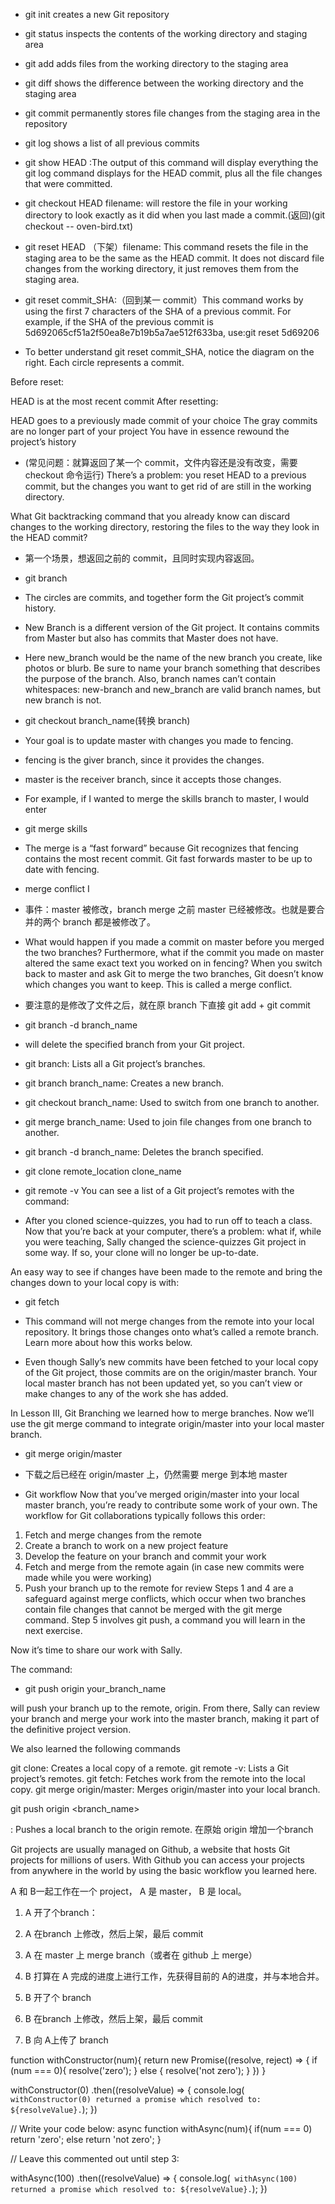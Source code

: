 - git init creates a new Git repository
- git status inspects the contents of the working directory and staging area
- git add adds files from the working directory to the staging area
- git diff shows the difference between the working directory and the staging area
- git commit permanently stores file changes from the staging area in the repository
- git log shows a list of all previous commits

- git show HEAD :The output of this command will display everything the git log command displays for the HEAD commit, plus all the file changes that were committed.

- git checkout HEAD filename: will restore the file in your working directory to look exactly as it did when you last made a commit.(返回)(git checkout -- oven-bird.txt)

- git reset HEAD （下架）filename: This command resets the file in the staging area to be the same as the HEAD commit. It does not discard file changes from the working directory, it just removes them from the staging area.

- git reset commit_SHA:（回到某一 commit）This command works by using the first 7 characters of the SHA of a previous commit. For example, if the SHA of the previous commit is 5d692065cf51a2f50ea8e7b19b5a7ae512f633ba, use:git reset 5d69206

- To better understand git reset commit_SHA, notice the diagram on the right. Each circle represents a commit.

Before reset:

HEAD is at the most recent commit
After resetting:

HEAD goes to a previously made commit of your choice
The gray commits are no longer part of your project
You have in essence rewound the project’s history

- (常见问题：就算返回了某一个 commit，文件内容还是没有改变，需要 checkout 命令运行)
There’s a problem: you reset HEAD to a previous commit, but the changes you want to get rid of are still in the working directory.

What Git backtracking command that you already know can discard changes to the working directory, restoring the files to the way they look in the HEAD commit?

- 第一个场景，想返回之前的 commit，且同时实现内容返回。

- git branch

- The circles are commits, and together form the Git project’s commit history.
- New Branch is a different version of the Git project. It contains commits from Master but also has commits that Master does not have.

- Here new_branch would be the name of the new branch you create, like photos or blurb. Be sure to name your branch something that describes the purpose of the branch. Also, branch names can’t contain whitespaces: new-branch and new_branch are valid branch names, but new branch is not.

- git checkout branch_name(转换 branch)

- Your goal is to update master with changes you made to fencing.
- fencing is the giver branch, since it provides the changes.
- master is the receiver branch, since it accepts those changes.

- For example, if I wanted to merge the skills branch to master, I would enter

- git merge skills

- The merge is a “fast forward” because Git recognizes that fencing contains the most recent commit. Git fast forwards master to be up to date with fencing.

- merge conflict I

- 事件：master 被修改，branch merge 之前 master 已经被修改。也就是要合并的两个 branch 都是被修改了。

- What would happen if you made a commit on master before you merged the two branches? Furthermore, what if the commit you made on master altered the same exact text you worked on in fencing? When you switch back to master and ask Git to merge the two branches, Git doesn’t know which changes you want to keep. This is called a merge conflict.

- 要注意的是修改了文件之后，就在原 branch 下直接 git add + git commit

- git branch -d branch_name

- will delete the specified branch from your Git project.

- git branch: Lists all a Git project’s branches.

- git branch branch_name: Creates a new branch.

- git checkout branch_name: Used to switch from one branch to another.

- git merge branch_name: Used to join file changes from one branch to another.

- git branch -d branch_name: Deletes the branch specified.






- git clone remote_location clone_name

- git remote -v
You can see a list of a Git project’s remotes with the command:

- After you cloned science-quizzes, you had to run off to teach a class. Now that you’re back at your computer, there’s a problem: what if, while you were teaching, Sally changed the science-quizzes Git project in some way. If so, your clone will no longer be up-to-date.

An easy way to see if changes have been made to the remote and bring the changes down to your local copy is with:

- git fetch

- This command will not merge changes from the remote into your local repository. It brings those changes onto what’s called a remote branch. Learn more about how this works below.

- Even though Sally’s new commits have been fetched to your local copy of the Git project, those commits are on the origin/master branch. Your local master branch has not been updated yet, so you can’t view or make changes to any of the work she has added.

In Lesson III, Git Branching we learned how to merge branches. Now we’ll use the git merge command to integrate origin/master into your local master branch. 

- git merge origin/master

- 下载之后已经在 origin/master 上，仍然需要 merge 到本地 master

- Git workflow
Now that you’ve merged origin/master into your local master branch, you’re ready to contribute some work of your own. The workflow for Git collaborations typically follows this order:

1. Fetch and merge changes from the remote
2. Create a branch to work on a new project feature
3. Develop the feature on your branch and commit your work
4. Fetch and merge from the remote again (in case new commits were made while you were working)
5. Push your branch up to the remote for review
Steps 1 and 4 are a safeguard against merge conflicts, which occur when two branches contain file changes that cannot be merged with the git merge command. Step 5 involves git push, a command you will learn in the next exercise.

Now it’s time to share our work with Sally.

The command:

- git push origin your_branch_name

will push your branch up to the remote, origin. From there, Sally can review your branch and merge your work into the master branch, making it part of the definitive project version.

We also learned the following commands

git clone: Creates a local copy of a remote.
git remote -v: Lists a Git project’s remotes.
git fetch: Fetches work from the remote into the local copy.
git merge origin/master: Merges origin/master into your local branch.

git push origin <branch_name>

: Pushes a local branch to the origin remote. 在原始 origin 增加一个branch

Git projects are usually managed on Github, a website that hosts Git projects for millions of users. With Github you can access your projects from anywhere in the world by using the basic workflow you learned here.

A  和 B一起工作在一个 project，
A 是 master， B 是 local。

1. A 开了个branch：

2. A 在branch 上修改，然后上架，最后 commit

3. A 在 master 上 merge branch（或者在 github 上 merge）

4. B 打算在 A 完成的进度上进行工作，先获得目前的 A的进度，并与本地合并。

5. B 开了个 branch

6. B 在branch 上修改，然后上架，最后 commit

7. B 向 A上传了 branch


function withConstructor(num){
  return new Promise((resolve, reject) => {
    if (num === 0){
      resolve('zero');
    } else {
      resolve('not zero');
    }
  })
}

withConstructor(0)
  .then((resolveValue) => {
  console.log(` withConstructor(0) returned a promise which resolved to: ${resolveValue}.`);
})

// Write your code below:
async function withAsync(num){
  if(num === 0) return 'zero';
  else return 'not zero';
}

// Leave this commented out until step 3:

withAsync(100)
  .then((resolveValue) => {
  console.log(` withAsync(100) returned a promise which resolved to: ${resolveValue}.`);
})